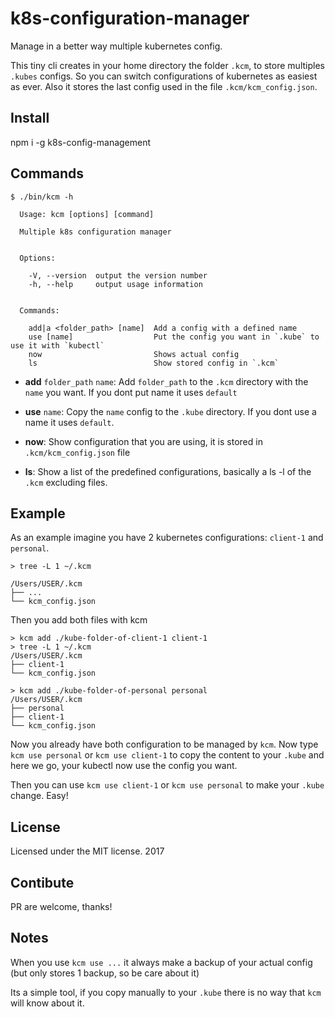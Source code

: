 # k8s-configuration-manager

Manage in a better way multiple kubernetes config.

This tiny cli creates in your home directory the folder `.kcm`, to store multiples `.kubes` configs. So you can switch configurations of kubernetes as easiest as ever. Also it stores the last config used in the file `.kcm/kcm_config.json`. 

## Install

npm i -g k8s-config-management

## Commands

```
$ ./bin/kcm -h

  Usage: kcm [options] [command]

  Multiple k8s configuration manager


  Options:

    -V, --version  output the version number
    -h, --help     output usage information


  Commands:

    add|a <folder_path> [name]  Add a config with a defined name
    use [name]                  Put the config you want in `.kube` to use it with `kubectl`
    now                         Shows actual config
    ls                          Show stored config in `.kcm`
```


- **add** `folder_path` `name`: Add `folder_path` to the `.kcm` directory with the `name` you want. If you dont put name it uses `default`

- **use** `name`: Copy the `name` config to the `.kube` directory. If you dont use a name it uses `default`.

- **now**: Show configuration that you are using, it is stored in `.kcm/kcm_config.json` file

- **ls**: Show a list of the predefined configurations, basically a ls -l of the `.kcm` excluding files.

## Example

As an example imagine you have 2 kubernetes configurations: `client-1` and `personal`.

```
> tree -L 1 ~/.kcm

/Users/USER/.kcm
├── ...
└── kcm_config.json
```

Then you add both files with kcm

```
> kcm add ./kube-folder-of-client-1 client-1
> tree -L 1 ~/.kcm
/Users/USER/.kcm
├── client-1
└── kcm_config.json

> kcm add ./kube-folder-of-personal personal
/Users/USER/.kcm
├── personal
├── client-1
└── kcm_config.json
```

Now you already have both configuration to be managed by `kcm`. Now type `kcm use personal` or `kcm use client-1` to copy the content to your `.kube` and here we go, your kubectl now use the config you want.

Then you can use `kcm use client-1` or `kcm use personal` to make your `.kube` change. Easy!

## License
Licensed under the MIT license. 2017

## Contibute
PR are welcome, thanks!

## Notes

When you use `kcm use ...` it always make a backup of your actual config (but only stores 1 backup, so be care about it)

Its a simple tool, if you copy manually to your `.kube` there is no way that `kcm` will know about it.
